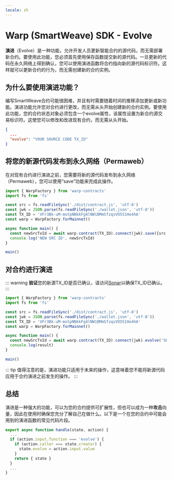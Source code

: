 ```yaml
---
locale: zh
---
```

# Warp (SmartWeave) SDK - Evolve

**演进**（Evolve）是一种功能，允许开发人员更新智能合约的源代码，而无需部署新合约。要使用此功能，您必须首先使用保存函数提交新的源代码。一旦更新的代码在永久网络上得到确认，您可以使用演进函数将合约指向新的源代码标识符。这样就可以更新合约的行为，而无需创建新的合约实例。

## 为什么要使用演进功能？

编写SmartWeave合约可能很困难，并且有时需要随着时间的推移添加更新或新功能。演进功能允许您对合约进行更改，而无需从头开始创建新的合约实例。要使用此功能，您的合约状态对象必须包含一个evolve属性，该属性设置为新合约源交易标识符。这使您可以修改和改进现有合约，而无需从头开始。

```json
{
  ...
  "evolve": "YOUR SOURCE CODE TX_ID"
}
```

## 将您的新源代码发布到永久网络（Permaweb）

在对现有合约进行演进之前，您需要将新的源代码发布到永久网络（Permaweb），您可以使用“save”功能来完成此操作。

```ts
import { WarpFactory } from 'warp-contracts'
import fs from 'fs'

const src = fs.readFileSync('./dist/contract.js', 'utf-8')
const jwk = JSON.parse(fs.readFileSync('./wallet.json', 'utf-8'))
const TX_ID = 'VFr3Bk-uM-motpNNkkFg4lNW1BMmSfzqsVO551Ho4hA'
const warp = WarpFactory.forMainnet()

async function main() {
  const newSrcTxId = await warp.contract(TX_ID).connect(jwk).save({src })
  console.log('NEW SRC ID', newSrcTxId)
}

main()
```

## 对合约进行演进

::: warning
**验证**您的新源TX_ID是否已确认，请访问[Sonar](https://sonar.warp.cc)以确保TX_ID已确认。
:::

```ts
import { WarpFactory } from 'warp-contracts'
import fs from 'fs'

const src = fs.readFileSync('./dist/contract.js', 'utf-8')
const jwk = JSON.parse(fs.readFileSync('./wallet.json', 'utf-8'))
const TX_ID = 'VFr3Bk-uM-motpNNkkFg4lNW1BMmSfzqsVO551Ho4hA'
const warp = WarpFactory.forMainnet()

async function main() {
  const newSrcTxId = await warp.contract(TX_ID).connect(jwk).evolve('SRC TX ID')
  console.log(result)
}

main()
```

::: tip
值得注意的是，演进功能只适用于未来的操作，这意味着您不能将新源代码应用于合约演进之前发生的操作。
:::

## 总结

演进是一种强大的功能，可以为您的合约提供可扩展性，但也可以成为一种**攻击**向量，因此在使用时确保您充分了解自己在做什么。以下是一个在您的合约中可能会用到的演进函数的常见代码片段。

```js
export async function handle(state, action) {
  ...
  if (action.input.function === 'evolve') {
    if (action.caller === state.creator) {
      state.evolve = action.input.value 
    }
    return { state }
  }
  ...
}
```